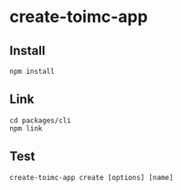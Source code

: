 # create-toimc-app

## Install

```
npm install
```

## Link
```
cd packages/cli
npm link
```

## Test
```
create-toimc-app create [options] [name]
```